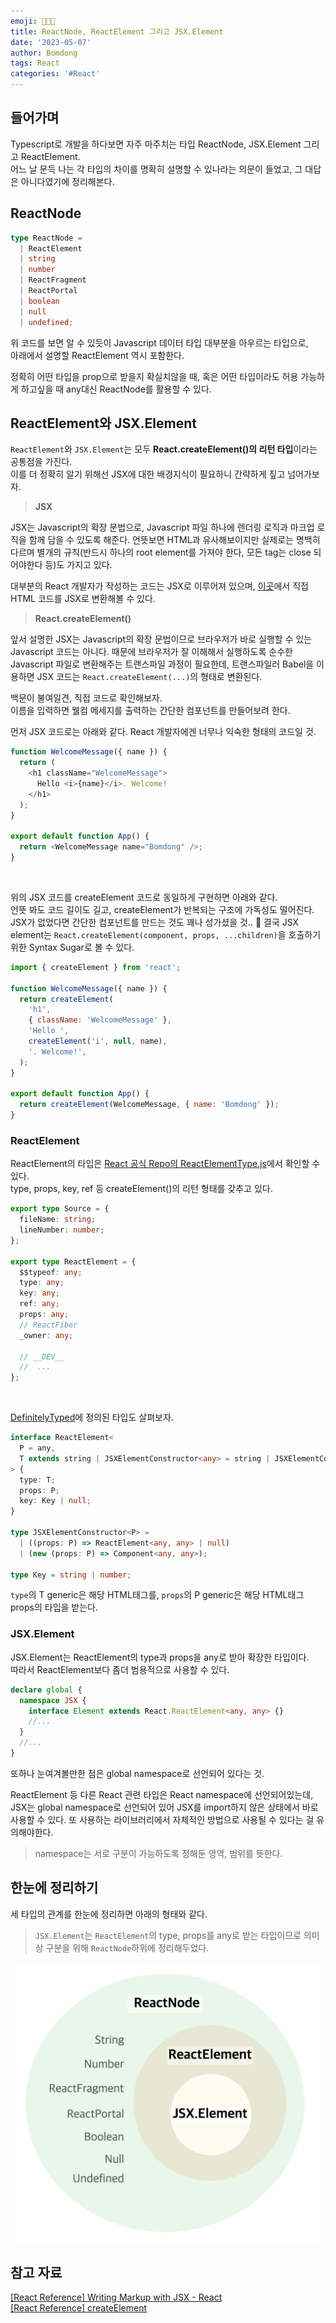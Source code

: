 ```yaml
---
emoji: 👩‍👧‍👦
title: ReactNode, ReactElement 그리고 JSX.Element
date: '2023-05-07'
author: Bomdong
tags: React
categories: '#React'
---
```


## 들어가며

Typescript로 개발을 하다보면 자주 마주치는 타입 ReactNode, JSX.Element 그리고 ReactElement. <br/>
어느 날 문득 나는 각 타입의 차이를 명확히 설명할 수 있나라는 의문이 들었고, 그 대답은 아니다였기에 정리해본다.

## ReactNode

```typescript
type ReactNode =
  | ReactElement
  | string
  | number
  | ReactFragment
  | ReactPortal
  | boolean
  | null
  | undefined;
```

위 코드를 보면 알 수 있듯이 Javascript 데이터 타입 대부분을 아우르는 타입으로, <br/> 아래에서 설명할 ReactElement 역시 포함한다.

정확히 어떤 타입을 prop으로 받을지 확실치않을 때, 혹은 어떤 타입이라도 허용 가능하게 하고싶을 때 any대신 ReactNode를 활용할 수 있다.

## ReactElement와 JSX.Element

`ReactElement`와 `JSX.Element`는 모두 **React.createElement()의 리턴 타입**이라는 공통점을 가진다. <br/>
이를 더 정확히 알기 위해선 JSX에 대한 배경지식이 필요하니 간략하게 짚고 넘어가보자.

> **JSX**

JSX는 Javascript의 확장 문법으로, Javascript 파일 하나에 렌더링 로직과 마크업 로직을 함께 담을 수 있도록 해준다.
언뜻보면 HTML과 유사해보이지만 실제로는 명백히 다르며 별개의 규칙(반드시 하나의 root element를 가져야 한다, 모든 tag는 close 되어야한다 등)도 가지고 있다.

대부분의 React 개발자가 작성하는 코드는 JSX로 이루어져 있으며, [이곳](https://transform.tools/html-to-jsx)에서 직접 HTML 코드를 JSX로 변환해볼 수 있다.

> **React.createElement()**

앞서 설명한 JSX는 Javascript의 확장 문법이므로 브라우저가 바로 실행할 수 있는 Javascript 코드는 아니다.
때문에 브라우저가 잘 이해해서 실행하도록 순수한 Javascript 파일로 변환해주는 트랜스파일 과정이 필요한데, 트랜스파일러 Babel을 이용하면 JSX 코드는 `React.createElement(...)`의 형태로 변환된다.

백문이 불여일견, 직접 코드로 확인해보자.<br/>
이름을 입력하면 웰컴 메세지를 출력하는 간단한 컴포넌트를 만들어보려 한다.

먼저 JSX 코드로는 아래와 같다. React 개발자에겐 너무나 익숙한 형태의 코드일 것.

```javascript
function WelcomeMessage({ name }) {
  return (
    <h1 className="WelcomeMessage">
      Hello <i>{name}</i>. Welcome!
    </h1>
  );
}

export default function App() {
  return <WelcomeMessage name="Bomdong" />;
}
```

<br/>

위의 JSX 코드를 createElement 코드로 동일하게 구현하면 아래와 같다. <br/>
언뜻 봐도 코드 길이도 길고, createElement가 반복되는 구조에 가독성도 떨어진다. <br/>
JSX가 없었다면 간단한 컴포넌트를 만드는 것도 꽤나 성가셨을 것.. 🫠
결국 JSX element는 `React.createElement(component, props, ...children)`을 호출하기 위한 Syntax Sugar로 볼 수 있다.

```javascript
import { createElement } from 'react';

function WelcomeMessage({ name }) {
  return createElement(
    'h1',
    { className: 'WelcomeMessage' },
    'Hello ',
    createElement('i', null, name),
    '. Welcome!',
  );
}

export default function App() {
  return createElement(WelcomeMessage, { name: 'Bomdong' });
}
```

### ReactElement

ReactElement의 타입은 [React 공식 Repo의 ReactElementType.js](https://github.com/facebook/react/blob/main/packages/shared/ReactElementType.js)에서 확인할 수 있다. <br/>
type, props, key, ref 등 createElement()의 리턴 형태를 갖추고 있다.

```typescript
export type Source = {
  fileName: string;
  lineNumber: number;
};

export type ReactElement = {
  $$typeof: any;
  type: any;
  key: any;
  ref: any;
  props: any;
  // ReactFiber
  _owner: any;

  // __DEV__
  //  ...
};
```

<br/>

[DefinitelyTyped](https://github.com/DefinitelyTyped/DefinitelyTyped/blob/master/types/react/index.d.ts#L146)에 정의된 타입도 살펴보자.

```typescript
interface ReactElement<
  P = any,
  T extends string | JSXElementConstructor<any> = string | JSXElementConstructor<any>
> {
  type: T;
  props: P;
  key: Key | null;
}

type JSXElementConstructor<P> =
  | ((props: P) => ReactElement<any, any> | null)
  | (new (props: P) => Component<any, any>);

type Key = string | number;
```

`type`의 T generic은 해당 HTML태그를, `props`의 P generic은 해당 HTML태그 props의 타입을 받는다.

### JSX.Element

JSX.Element는 ReactElement의 type과 props을 any로 받아 확장한 타입이다. <br/>
따라서 ReactElement보다 좀더 범용적으로 사용할 수 있다.

```typescript
declare global {
  namespace JSX {
    interface Element extends React.ReactElement<any, any> {}
    //...
  }
  //...
}
```

또하나 눈여겨볼만한 점은 global namespace로 선언되어 있다는 것.

ReactElement 등 다른 React 관련 타입은 React namespace에 선언되어있는데, <br/> JSX는 global namespace로 선언되어 있어
JSX를 import하지 않은 상태에서 바로 사용할 수 있다. 또 사용하는 라이브러리에서 자체적인 방법으로 사용될 수 있다는 걸 유의해야한다.

> namespace는 서로 구분이 가능하도록 정해둔 영역, 범위를 뜻한다.

## 한눈에 정리하기

세 타입의 관계를 한눈에 정리하면 아래의 형태와 같다. <br/>

> `JSX.Element`는 `ReactElement`의 type, props를 any로 받는 타입이므로
> 의미상 구분을 위해 `ReactNode`하위에 정리해두었다.

![summary](./summary.png)

## 참고 자료

<a target="_blank" href="https://react.dev/learn/writing-markup-with-jsx">
[React Reference] Writing Markup with JSX - React</a> <br/>
<a target="_blank" href="https://react.dev/reference/react/createElement">
[React Reference] createElement</a> <br/>

```toc

```
